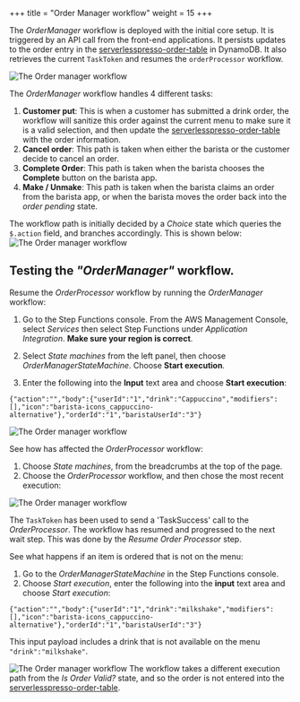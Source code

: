 +++
title = "Order Manager workflow"
weight = 15
+++


The *OrderManager* workflow is deployed with the initial core setup. It is triggered by an API call from the front-end applications. It persists updates to the order entry in the [serverlesspresso-order-table](https://console.aws.amazon.com/dynamodbv2/home?#item-explorer?initialTagKey=&maximize=true&table=serverlesspresso-order-table) in DynamoDB. It also retrieves the current `TaskToken` and resumes the `orderProcessor` workflow.

![The Order manager workflow](../images/se-mod2-OrderManagerwf3.png)

The *OrderManager* workflow handles 4 different tasks:
1. **Customer put**: This is when a customer has submitted a drink order, the workflow will sanitize this order against the current menu to make sure it is a valid selection, and then update the [serverlesspresso-order-table](https://console.aws.amazon.com/dynamodbv2/home?#item-explorer?initialTagKey=&maximize=true&table=serverlesspresso-order-table) with the order information.
2. **Cancel order**: This path is taken when either the barista or the customer decide to cancel an order.
3. **Complete Order**: This path is taken when the barista chooses the **Complete** button on the barista app.
4. **Make / Unmake**: This path is taken when the barista claims an order from the barista app, or when the barista moves the order back into the *order pending* state.

The workflow path is initially decided by a *Choice* state which queries the `$.action` field, and branches accordingly. This is shown below:
![The Order manager workflow](../images/se-mod2-OrderManagerwf1.png)

## Testing the *"OrderManager"* workflow.

Resume the *OrderProcessor* workflow by running the *OrderManager* workflow:

1. Go to the Step Functions console. From the AWS Management Console, select *Services* then select Step Functions under *Application Integration*. **Make sure your region is correct**.

2. Select *State machines* from the left panel, then choose *OrderManagerStateMachine*. Choose **Start execution**.

3. Enter the following into the **Input** text area and choose **Start execution**:

```
{"action":"","body":{"userId":"1","drink":"Cappuccino","modifiers":[],"icon":"barista-icons_cappuccino-alternative"},"orderId":"1","baristaUserId":"3"}
```
![The Order manager workflow](../images/s3-mod3-events5-2.png)

See how has affected the *OrderProcessor* workflow:

1. Choose *State machines*, from the breadcrumbs at the top of the page.
1. Choose the *OrderProcessor* workflow, and then chose the most recent execution:

![The Order manager workflow](../images/se-mod2-OrderManagerwf7.png)

The `TaskToken` has been used to send a 'TaskSuccess' call to the *OrderProcessor*. The workflow has resumed and progressed to the next wait step.
This was done by the *Resume Order Processor* step.

See what happens if an item is ordered that is not on the menu:

1. Go to the *OrderManagerStateMachine* in the Step Functions console.
1. Choose *Start execution*, enter the following into the **input** text area and choose *Start execution*:

```
{"action":"","body":{"userId":"1","drink":"milkshake","modifiers":[],"icon":"barista-icons_cappuccino-alternative"},"orderId":"1","baristaUserId":"3"}
```

This input payload includes a drink that is not available on the menu `"drink":"milkshake"`.

![The Order manager workflow](../images/se-mod2-OrderManagerwf6.png)
The workflow takes a different execution path from the *Is Order Valid?* state, and so the order is not entered into the [serverlesspresso-order-table](https://console.aws.amazon.com/dynamodbv2/home?#item-explorer?initialTagKey=&maximize=true&table=serverlesspresso-order-table).
